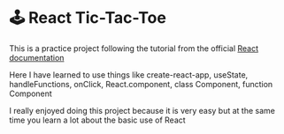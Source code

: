 # 🕹️ React Tic-Tac-Toe

This is a practice project following the tutorial from the official [React documentation](https://reactjs.org/tutorial/tutorial.html)

Here I have learned to use things like create-react-app, useState, handleFunctions, onClick, React.component, class Component, function Component

I really enjoyed doing this project because it is very easy but at the same time you learn a lot about the basic use of React
